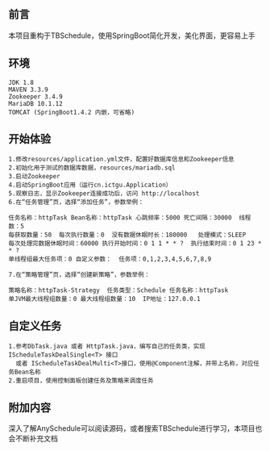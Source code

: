 前言
---------
  本项目重构于TBSchedule，使用SpringBoot简化开发，美化界面，更容易上手

环境
---------
    JDK 1.8
    MAVEN 3.3.9
    Zookeeper 3.4.9
    MariaDB 10.1.12
    TOMCAT (SpringBoot1.4.2 内嵌，可省略)

开始体验
----------
    1.修改resources/application.yml文件，配置好数据库信息和Zookeeper信息
    2.初始化用于测试的数据库数据，resources/mariadb.sql
    3.启动Zookeeper
    4.启动SpringBoot应用（运行cn.ictgu.Application）
    5.观察日志，显示Zookeeper连接成功后，访问 http://localhost
    6.在“任务管理”页，选择“添加任务”，参数举例：
    
    任务名称：httpTask Bean名称：httpTask 心跳频率：5000 死亡间隔：30000  线程数：5
    每获取数量：50  每次执行数量：0  没有数据休眠时长：180000   处理模式：SLEEP
    每次处理完数据休眠时间：60000 执行开始时间：0 1 1 * * ?  执行结束时间：0 1 23 * * ?
    单线程组最大任务项：0 自定义参数：  任务项：0,1,2,3,4,5,6,7,8,9
    
    7.在“策略管理”页，选择“创建新策略”，参数举例：
    
    策略名称：httpTask-Strategy  任务类型：Schedule 任务名称：httpTask
    单JVM最大线程组数量：0 最大线程组数量：10  IP地址：127.0.0.1
    
自定义任务
----------
    1.参考DbTask.java 或者 HttpTask.java，编写自己的任务类，实现IScheduleTaskDealSingle<T> 接口
      或者 IScheduleTaskDealMulti<T>接口，使用@Component注解，并带上名称，对应任务Bean名称
    2.重启项目，使用控制面板创建任务及策略来调度任务

附加内容
----------
  深入了解AnySchedule可以阅读源码，或者搜索TBSchedule进行学习，本项目也会不断补充文档
